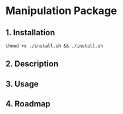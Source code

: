 # Manipulation Package

## 1. Installation

```buildoutcfg
chmod +x ./install.sh && ./install.sh
```
## 2. Description

## 3. Usage

## 4. Roadmap
